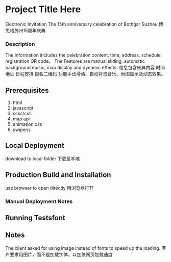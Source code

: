 # Project Title Here
Electronic Invitation
The 15th anniversary celebration of Bothgar Suzhou
博思格苏州15周年庆典

### Description
The information includes the celebration content, time, address, schedule, registration QR code。
The Features are manual sliding, automatic background music, map display and dynamic effects.
信息包含庆典内容 时间 地址 日程安排 报名二维码
功能手动滑动、自动背景音乐、地图显示及动态效果。

## Prerequisites
1. html
2. javascript
3. scss/css
4. map api
5. animation css
6. swiperjs


## Local Deployment
download to local folder
下载至本地

## Production Build and Installation
use browser to open directly
用浏览器打开

### Manual Deployment Notes

## Running Testsfont

## Notes
The client asked for using image instead of fonts to speed up the loading.
客户要求用图片，而不是加载字体，以加快网页加载速度
